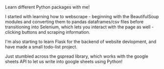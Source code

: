 Learn different Python packages with me!


I started with learning how to webscrape - beginning with the BeautifulSoup modules and converting them to pandas dataframes/csv files before transitioning into Selenium, which lets you interact with the page as well - clicking buttons and scraping information. 

I'm also starting to learn Flask for the backend of website devlopment, and have made a small todo-list project. 

Just stumbled across the gspread library, which works with the google sheets API to let us write into google sheets using Python!
